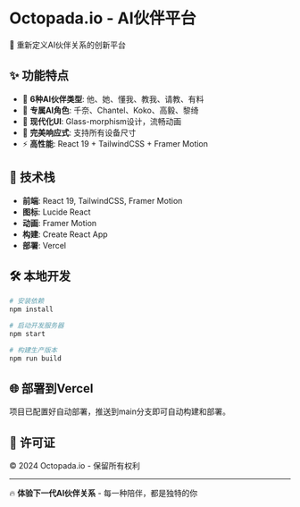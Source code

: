 # Octopada.io - AI伙伴平台

🌟 重新定义AI伙伴关系的创新平台

## ✨ 功能特点

- 🤖 **6种AI伙伴类型**: 他、她、懂我、教我、请教、有料
- 💫 **专属AI角色**: 千奈、Chantel、Koko、高毅、黎绮
- 🎨 **现代化UI**: Glass-morphism设计，流畅动画
- 📱 **完美响应式**: 支持所有设备尺寸
- ⚡ **高性能**: React 19 + TailwindCSS + Framer Motion

## 🚀 技术栈

- **前端**: React 19, TailwindCSS, Framer Motion
- **图标**: Lucide React
- **动画**: Framer Motion
- **构建**: Create React App
- **部署**: Vercel

## 🛠 本地开发

```bash
# 安装依赖
npm install

# 启动开发服务器
npm start

# 构建生产版本
npm run build
```

## 🌐 部署到Vercel

项目已配置好自动部署，推送到main分支即可自动构建和部署。

## 📝 许可证

© 2024 Octopada.io - 保留所有权利

---

🔥 **体验下一代AI伙伴关系** - 每一种陪伴，都是独特的你
